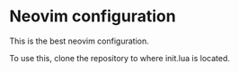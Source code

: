 # Neovim configuration

This is the best neovim configuration.

To use this, clone the repository to where init.lua is located.
